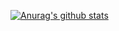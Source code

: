 [![Anurag's github stats](https://github-readme-stats.vercel.app/api?username=0xswitch)](https://github.com/anuraghazra/github-readme-stats)
